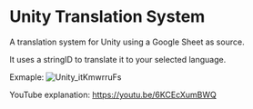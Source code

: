 # Unity Translation System
A translation system for Unity using a Google Sheet as source.

It uses a stringID to translate it to your selected language.

Exmaple: ![Unity_itKmwrruFs](https://github.com/Xitech1/unity-translation-system/assets/7213013/08335683-0311-4a73-bf10-7ca5cd0190ff)


YouTube explanation: https://youtu.be/6KCEcXumBWQ
